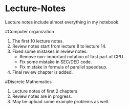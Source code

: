 # Lecture-Notes
Lecture notes include almost everything in my notebook.

#Computer organization
1. The first 10 lecture notes.
2. Review notes start from lecture 8 to lecture 14.
3. Fixed some mistakes in review notes:
	- Remove non-important notation of first part of CPU.
	- Fix some mistake in SEC/DED code.
	- Fix mistake in formula of parallel speedsup.
4. Final review chapter is added.

#Discrete Mathematics
1. Lecture notes of first 2 chapters.
2. Review notes are in progress.
3. May be upload some example problems as well.